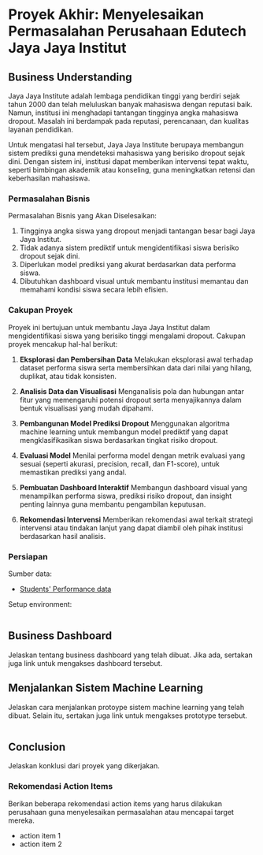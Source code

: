 # Proyek Akhir: Menyelesaikan Permasalahan Perusahaan Edutech Jaya Jaya Institut

## Business Understanding

Jaya Jaya Institute adalah lembaga pendidikan tinggi yang berdiri sejak tahun 2000 dan telah meluluskan banyak mahasiswa dengan reputasi baik. Namun, institusi ini menghadapi tantangan tingginya angka mahasiswa dropout. Masalah ini berdampak pada reputasi, perencanaan, dan kualitas layanan pendidikan.

Untuk mengatasi hal tersebut, Jaya Jaya Institute berupaya membangun sistem prediksi guna mendeteksi mahasiswa yang berisiko dropout sejak dini. Dengan sistem ini, institusi dapat memberikan intervensi tepat waktu, seperti bimbingan akademik atau konseling, guna meningkatkan retensi dan keberhasilan mahasiswa.

### Permasalahan Bisnis
Permasalahan Bisnis yang Akan Diselesaikan:
1. Tingginya angka siswa yang dropout menjadi tantangan besar bagi Jaya Jaya Institut.
2. Tidak adanya sistem prediktif untuk mengidentifikasi siswa berisiko dropout sejak dini.
3. Diperlukan model prediksi yang akurat berdasarkan data performa siswa.
4. Dibutuhkan dashboard visual untuk membantu institusi memantau dan memahami kondisi siswa secara lebih efisien.

### Cakupan Proyek
Proyek ini bertujuan untuk membantu Jaya Jaya Institut dalam mengidentifikasi siswa yang berisiko tinggi mengalami dropout. Cakupan proyek mencakup hal-hal berikut:

1. **Eksplorasi dan Pembersihan Data**
   Melakukan eksplorasi awal terhadap dataset performa siswa serta membersihkan data dari nilai yang hilang, duplikat, atau tidak konsisten.

2. **Analisis Data dan Visualisasi**
   Menganalisis pola dan hubungan antar fitur yang memengaruhi potensi dropout serta menyajikannya dalam bentuk visualisasi yang mudah dipahami.

3. **Pembangunan Model Prediksi Dropout**
   Menggunakan algoritma machine learning untuk membangun model prediktif yang dapat mengklasifikasikan siswa berdasarkan tingkat risiko dropout.

4. **Evaluasi Model**
   Menilai performa model dengan metrik evaluasi yang sesuai (seperti akurasi, precision, recall, dan F1-score), untuk memastikan prediksi yang andal.

5. **Pembuatan Dashboard Interaktif**
   Membangun dashboard visual yang menampilkan performa siswa, prediksi risiko dropout, dan insight penting lainnya guna membantu pengambilan keputusan.

6. **Rekomendasi Intervensi**
   Memberikan rekomendasi awal terkait strategi intervensi atau tindakan lanjut yang dapat diambil oleh pihak institusi berdasarkan hasil analisis.

### Persiapan

Sumber data:
- [Students' Performance data](https://github.com/dicodingacademy/dicoding_dataset/tree/main/students_performance 'Dicoding GitHub - Students Performance data')


Setup environment:
```

```

## Business Dashboard
Jelaskan tentang business dashboard yang telah dibuat. Jika ada, sertakan juga link untuk mengakses dashboard tersebut.

## Menjalankan Sistem Machine Learning
Jelaskan cara menjalankan protoype sistem machine learning yang telah dibuat. Selain itu, sertakan juga link untuk mengakses prototype tersebut.

```

```

## Conclusion
Jelaskan konklusi dari proyek yang dikerjakan.

### Rekomendasi Action Items
Berikan beberapa rekomendasi action items yang harus dilakukan perusahaan guna menyelesaikan permasalahan atau mencapai target mereka.
- action item 1
- action item 2
